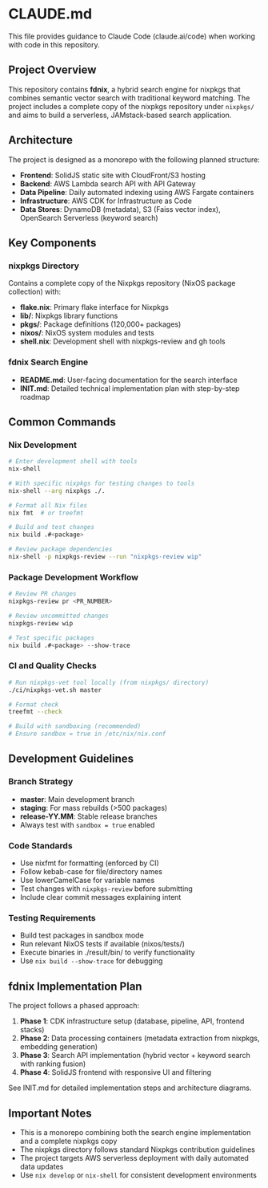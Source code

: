 # CLAUDE.md

This file provides guidance to Claude Code (claude.ai/code) when working with code in this repository.

## Project Overview

This repository contains **fdnix**, a hybrid search engine for nixpkgs that combines semantic vector search with traditional keyword matching. The project includes a complete copy of the nixpkgs repository under `nixpkgs/` and aims to build a serverless, JAMstack-based search application.

## Architecture

The project is designed as a monorepo with the following planned structure:
- **Frontend**: SolidJS static site with CloudFront/S3 hosting
- **Backend**: AWS Lambda search API with API Gateway
- **Data Pipeline**: Daily automated indexing using AWS Fargate containers
- **Infrastructure**: AWS CDK for Infrastructure as Code
- **Data Stores**: DynamoDB (metadata), S3 (Faiss vector index), OpenSearch Serverless (keyword search)

## Key Components

### nixpkgs Directory
Contains a complete copy of the Nixpkgs repository (NixOS package collection) with:
- **flake.nix**: Primary flake interface for Nixpkgs
- **lib/**: Nixpkgs library functions  
- **pkgs/**: Package definitions (120,000+ packages)
- **nixos/**: NixOS system modules and tests
- **shell.nix**: Development shell with nixpkgs-review and gh tools

### fdnix Search Engine
- **README.md**: User-facing documentation for the search interface
- **INIT.md**: Detailed technical implementation plan with step-by-step roadmap

## Common Commands

### Nix Development
```bash
# Enter development shell with tools
nix-shell

# With specific nixpkgs for testing changes to tools
nix-shell --arg nixpkgs ./.

# Format all Nix files
nix fmt  # or treefmt

# Build and test changes
nix build .#<package>

# Review package dependencies
nix-shell -p nixpkgs-review --run "nixpkgs-review wip"
```

### Package Development Workflow
```bash
# Review PR changes
nixpkgs-review pr <PR_NUMBER>

# Review uncommitted changes  
nixpkgs-review wip

# Test specific packages
nix build .#<package> --show-trace
```

### CI and Quality Checks
```bash
# Run nixpkgs-vet tool locally (from nixpkgs/ directory)
./ci/nixpkgs-vet.sh master

# Format check
treefmt --check

# Build with sandboxing (recommended)
# Ensure sandbox = true in /etc/nix/nix.conf
```

## Development Guidelines

### Branch Strategy
- **master**: Main development branch
- **staging**: For mass rebuilds (>500 packages)
- **release-YY.MM**: Stable release branches
- Always test with `sandbox = true` enabled

### Code Standards
- Use nixfmt for formatting (enforced by CI)
- Follow kebab-case for file/directory names
- Use lowerCamelCase for variable names
- Test changes with `nixpkgs-review` before submitting
- Include clear commit messages explaining intent

### Testing Requirements
- Build test packages in sandbox mode
- Run relevant NixOS tests if available (nixos/tests/)
- Execute binaries in ./result/bin/ to verify functionality
- Use `nix build --show-trace` for debugging

## fdnix Implementation Plan

The project follows a phased approach:

1. **Phase 1**: CDK infrastructure setup (database, pipeline, API, frontend stacks)
2. **Phase 2**: Data processing containers (metadata extraction from nixpkgs, embedding generation)  
3. **Phase 3**: Search API implementation (hybrid vector + keyword search with ranking fusion)
4. **Phase 4**: SolidJS frontend with responsive UI and filtering

See INIT.md for detailed implementation steps and architecture diagrams.

## Important Notes

- This is a monorepo combining both the search engine implementation and a complete nixpkgs copy
- The nixpkgs directory follows standard Nixpkgs contribution guidelines
- The project targets AWS serverless deployment with daily automated data updates
- Use `nix develop` or `nix-shell` for consistent development environments